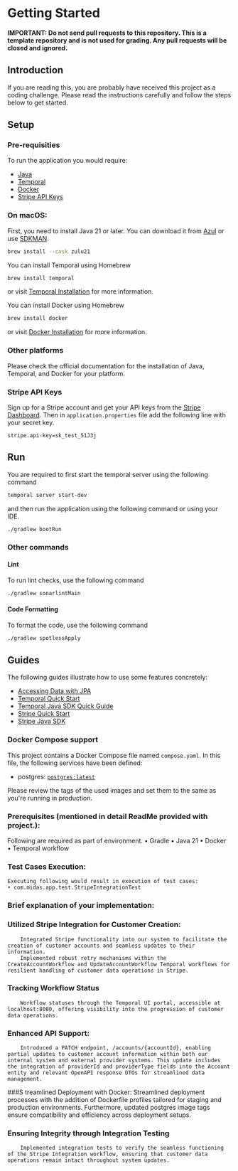 # Getting Started

**IMPORTANT: Do not send pull requests to this repository. This is a template repository and is not used for grading. Any pull requests will be closed and ignored.**

## Introduction

If you are reading this, you are probably have received this project as a coding challenge. Please read the instructions
carefully and follow the steps below to get started.

## Setup

### Pre-requisities

To run the application you would require:

- [Java](https://www.azul.com/downloads/#zulu)
- [Temporal](https://docs.temporal.io/cli#install)
- [Docker](https://docs.docker.com/get-docker/)
- [Stripe API Keys](https://stripe.com/docs/keys)

### On macOS:

First, you need to install Java 21 or later. You can download it from [Azul](https://www.azul.com/downloads/#zulu) or
use [SDKMAN](https://sdkman.io/).

```sh
brew install --cask zulu21
```

You can install Temporal using Homebrew

```sh
brew install temporal
```

or visit [Temporal Installation](https://docs.temporal.io/cli#install) for more information.

You can install Docker using Homebrew

```sh
brew install docker
```

or visit [Docker Installation](https://docs.docker.com/get-docker/) for more information.

### Other platforms

Please check the official documentation for the installation of Java, Temporal, and Docker for your platform.

### Stripe API Keys

Sign up for a Stripe account and get your API keys from the [Stripe Dashboard](https://dashboard.stripe.com/apikeys).
Then in `application.properties` file add the following line with your secret key.

```properties
stripe.api-key=sk_test_51J3j
```

## Run

You are required to first start the temporal server using the following command

```sh
temporal server start-dev
```

and then run the application using the following command or using your IDE.

```sh
./gradlew bootRun
```

### Other commands

#### Lint
To run lint checks, use the following command

```sh
./gradlew sonarlintMain
```

#### Code Formatting
To format the code, use the following command

```sh
./gradlew spotlessApply
```

## Guides

The following guides illustrate how to use some features concretely:

- [Accessing Data with JPA](https://spring.io/guides/gs/accessing-data-jpa/)
- [Temporal Quick Start](https://docs.temporal.io/docs/quick-start)
- [Temporal Java SDK Quick Guide](https://docs.temporal.io/dev-guide/java)
- [Stripe Quick Start](https://stripe.com/docs/quickstart)
- [Stripe Java SDK](https://stripe.com/docs/api/java)

### Docker Compose support

This project contains a Docker Compose file named `compose.yaml`.
In this file, the following services have been defined:

- postgres: [`postgres:latest`](https://hub.docker.com/_/postgres)

Please review the tags of the used images and set them to the same as you're running in production.



### Prerequisites (mentioned in detail ReadMe provided with project.):
Following are required as part of environment.
    • Gradle
    • Java 21
    • Docker
    • Temporal workflow

### Test Cases Execution:
	Executing following would result in execution of test cases:
    • com.midas.app.test.StripeIntegrationTest

### Brief explanation of your implementation:
### Utilized Stripe Integration for Customer Creation:
		Integrated Stripe functionality into our system to facilitate the creation of customer accounts and seamless updates to their information.
		Implemented robust retry mechanisms within the CreateAccountWorkflow and UpdateAccountWorkflow Temporal workflows for resilient handling of customer data operations in Stripe.

### Tracking Workflow Status
		Workflow statuses through the Temporal UI portal, accessible at localhost:8080, offering visibility into the progression of customer data operations.

### Enhanced API Support:
		Introduced a PATCH endpoint, /accounts/{accountId}, enabling partial updates to customer account information within both our internal system and external provider systems. This update includes the integration of providerId and providerType fields into the Account entity and relevant OpenAPI response DTOs for streamlined data management.

###S treamlined Deployment with Docker:
		Streamlined deployment processes with the addition of Dockerfile profiles tailored for staging and production environments. Furthermore, updated postgres image tags ensure compatibility and efficiency across deployment setups.

### Ensuring Integrity through Integration Testing
		Implemented integration tests to verify the seamless functioning of the Stripe Integration workflow, ensuring that customer data operations remain intact throughout system updates.